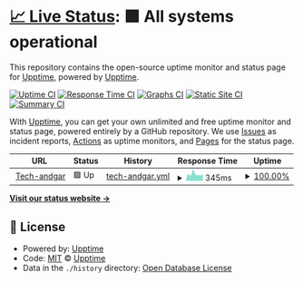 # [📈 Live Status](https://upptime.github.io/upptime): <!--live status--> **🟩 All systems operational**

This repository contains the open-source uptime monitor and status page for [Upptime](https://upptime.js.org), powered by [Upptime](https://github.com/upptime/upptime).

[![Uptime CI](https://github.com/andgar2010/upptime/workflows/Uptime%20CI/badge.svg)](https://github.com/andgar2010/upptime/actions?query=workflow%3A%22Uptime+CI%22)
[![Response Time CI](https://github.com/andgar2010/upptime/workflows/Response%20Time%20CI/badge.svg)](https://github.com/andgar2010/upptime/actions?query=workflow%3A%22Response+Time+CI%22)
[![Graphs CI](https://github.com/andgar2010/upptime/workflows/Graphs%20CI/badge.svg)](https://github.com/andgar2010/upptime/actions?query=workflow%3A%22Graphs+CI%22)
[![Static Site CI](https://github.com/andgar2010/upptime/workflows/Static%20Site%20CI/badge.svg)](https://github.com/andgar2010/upptime/actions?query=workflow%3A%22Static+Site+CI%22)
[![Summary CI](https://github.com/andgar2010/upptime/workflows/Summary%20CI/badge.svg)](https://github.com/andgar2010/upptime/actions?query=workflow%3A%22Summary+CI%22)

With [Upptime](https://upptime.js.org), you can get your own unlimited and free uptime monitor and status page, powered entirely by a GitHub repository. We use [Issues](https://github.com/upptime/upptime/issues) as incident reports, [Actions](https://github.com/andgar2010/upptime/actions) as uptime monitors, and [Pages](https://upptime.github.io/upptime) for the status page.

<!--start: status pages-->
<!-- This summary is generated by Upptime (https://github.com/upptime/upptime) -->
<!-- Do not edit this manually, your changes will be overwritten -->
<!-- prettier-ignore -->
| URL | Status | History | Response Time | Uptime |
| --- | ------ | ------- | ------------- | ------ |
| <img alt="" src="https://icons.duckduckgo.com/ip3/www.tech-andgar.me.ico" height="13"> [Tech-andgar](https://www.tech-andgar.me) | 🟩 Up | [tech-andgar.yml](https://github.com/andgar2010/upptime/commits/HEAD/history/tech-andgar.yml) | <details><summary><img alt="Response time graph" src="./graphs/tech-andgar/response-time-week.png" height="20"> 345ms</summary><br><a href="https://andgar2010.github.io/upptime/history/tech-andgar"><img alt="Response time 343" src="https://img.shields.io/endpoint?url=https%3A%2F%2Fraw.githubusercontent.com%2Fandgar2010%2Fupptime%2FHEAD%2Fapi%2Ftech-andgar%2Fresponse-time.json"></a><br><a href="https://andgar2010.github.io/upptime/history/tech-andgar"><img alt="24-hour response time 340" src="https://img.shields.io/endpoint?url=https%3A%2F%2Fraw.githubusercontent.com%2Fandgar2010%2Fupptime%2FHEAD%2Fapi%2Ftech-andgar%2Fresponse-time-day.json"></a><br><a href="https://andgar2010.github.io/upptime/history/tech-andgar"><img alt="7-day response time 345" src="https://img.shields.io/endpoint?url=https%3A%2F%2Fraw.githubusercontent.com%2Fandgar2010%2Fupptime%2FHEAD%2Fapi%2Ftech-andgar%2Fresponse-time-week.json"></a><br><a href="https://andgar2010.github.io/upptime/history/tech-andgar"><img alt="30-day response time 293" src="https://img.shields.io/endpoint?url=https%3A%2F%2Fraw.githubusercontent.com%2Fandgar2010%2Fupptime%2FHEAD%2Fapi%2Ftech-andgar%2Fresponse-time-month.json"></a><br><a href="https://andgar2010.github.io/upptime/history/tech-andgar"><img alt="1-year response time 343" src="https://img.shields.io/endpoint?url=https%3A%2F%2Fraw.githubusercontent.com%2Fandgar2010%2Fupptime%2FHEAD%2Fapi%2Ftech-andgar%2Fresponse-time-year.json"></a></details> | <details><summary><a href="https://andgar2010.github.io/upptime/history/tech-andgar">100.00%</a></summary><a href="https://andgar2010.github.io/upptime/history/tech-andgar"><img alt="All-time uptime 100.00%" src="https://img.shields.io/endpoint?url=https%3A%2F%2Fraw.githubusercontent.com%2Fandgar2010%2Fupptime%2FHEAD%2Fapi%2Ftech-andgar%2Fuptime.json"></a><br><a href="https://andgar2010.github.io/upptime/history/tech-andgar"><img alt="24-hour uptime 100.00%" src="https://img.shields.io/endpoint?url=https%3A%2F%2Fraw.githubusercontent.com%2Fandgar2010%2Fupptime%2FHEAD%2Fapi%2Ftech-andgar%2Fuptime-day.json"></a><br><a href="https://andgar2010.github.io/upptime/history/tech-andgar"><img alt="7-day uptime 100.00%" src="https://img.shields.io/endpoint?url=https%3A%2F%2Fraw.githubusercontent.com%2Fandgar2010%2Fupptime%2FHEAD%2Fapi%2Ftech-andgar%2Fuptime-week.json"></a><br><a href="https://andgar2010.github.io/upptime/history/tech-andgar"><img alt="30-day uptime 100.00%" src="https://img.shields.io/endpoint?url=https%3A%2F%2Fraw.githubusercontent.com%2Fandgar2010%2Fupptime%2FHEAD%2Fapi%2Ftech-andgar%2Fuptime-month.json"></a><br><a href="https://andgar2010.github.io/upptime/history/tech-andgar"><img alt="1-year uptime 100.00%" src="https://img.shields.io/endpoint?url=https%3A%2F%2Fraw.githubusercontent.com%2Fandgar2010%2Fupptime%2FHEAD%2Fapi%2Ftech-andgar%2Fuptime-year.json"></a></details>

<!--end: status pages-->

[**Visit our status website →**](https://upptime.github.io/upptime)

## 📄 License

- Powered by: [Upptime](https://github.com/upptime/upptime)
- Code: [MIT](./LICENSE) © [Upptime](https://upptime.js.org)
- Data in the `./history` directory: [Open Database License](https://opendatacommons.org/licenses/odbl/1-0/)
